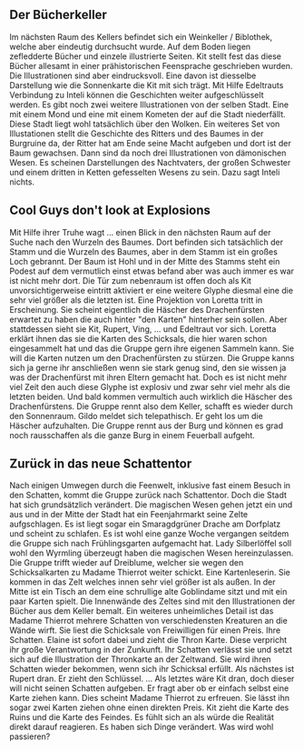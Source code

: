 ## Der Bücherkeller

Im nächsten Raum des Kellers befindet sich ein Weinkeller / Biblothek, welche aber eindeutig durchsucht wurde. Auf dem Boden liegen zefledderte Bücher und einzele illustrierte Seiten. Kit stellt fest das diese Bücher allesamt in einer prähistorischen Feensprache geschrieben wurden. Die Illustrationen sind aber eindrucksvoll. Eine davon ist diesselbe Darstellung wie die Sonnenkarte die Kit mit sich trägt. Mit Hilfe Edeltrauts Verbindung zu Inteli können die Geschichten weiter aufgeschlüsselt werden. Es gibt noch zwei weitere Illustrationen von der selben Stadt. Eine mit einem Mond und eine mit einem Kometen der auf die Stadt niederfällt. Diese Stadt liegt wohl tatsächlich über den Wolken. Ein weiteres Set von Illustationen stellt die Geschichte des Ritters und des Baumes in der Burgruine da, der Ritter hat am Ende seine Macht aufgeben und dort ist der Baum gewachsen. Dann sind da noch drei Illustrationen von dämonischen Wesen. Es scheinen Darstellungen des Nachtvaters, der großen Schwester und einem dritten in Ketten gefesselten Wesens zu sein. Dazu sagt Inteli nichts. 

## Cool Guys don't look at Explosions

Mit Hilfe ihrer Truhe wagt ... einen Blick in den nächsten Raum auf der Suche nach den Wurzeln des Baumes. Dort befinden sich tatsächlich der Stamm und die Wurzeln des Baumes, aber in dem Stamm ist ein großes Loch gebrannt. Der Baum ist Hohl und in der Mitte des Stamms steht ein Podest auf dem vermutlich einst etwas befand aber was auch immer es war ist nicht mehr dort. Die Tür zum nebenraum ist offen doch als Kit unvorsichtigerweise eintritt aktiviert er eine weitere Glyphe diesmal eine die sehr viel größer als die letzten ist. Eine Projektion von Loretta tritt in Erscheinung. Sie scheint eigentlich die Häscher des Drachenfürsten erwartet zu haben die auch hinter "den Karten" hinterher sein sollen. Aber stattdessen sieht sie Kit, Rupert, Ving, ... und Edeltraut vor sich. Loretta erklärt ihnen das sie die Karten des Schicksals, die hier waren schon eingesammelt hat und das die Gruppe gern ihre eigenen Sammeln kann. Sie will die Karten nutzen um den Drachenfürsten zu stürzen. Die Gruppe kanns sich ja gerne ihr anschließen wenn sie stark genug sind, den sie wissen ja was der Drachenfürst mit ihren Eltern gemacht hat. Doch es ist nicht mehr viel Zeit den auch diese Glyphe ist explosiv und zwar sehr viel mehr als die letzten beiden. Und bald kommen vermultich auch wirklich die Häscher des Drachenfürstens. Die Gruppe rennt also dem Keller, schafft es wieder durch den Sonnenraum. Gildo meldet sich telepathisch. Er geht los um die Häscher aufzuhalten. Die Gruppe rennt aus der Burg und können es grad noch rausschaffen als die ganze Burg in einem Feuerball aufgeht.

## Zurück in das neue Schattentor

Nach einigen Umwegen durch die Feenwelt, inklusive fast einem Besuch in den Schatten, kommt die Gruppe zurück nach Schattentor. Doch die Stadt hat sich grundsätzlich verändert. Die magischen Wesen gehen jetzt ein und aus und in der Mitte der Stadt hat ein Feenjahrmarkt seine Zelte aufgschlagen. Es ist liegt sogar ein Smaragdgrüner Drache am Dorfplatz und scheint zu schlafen. Es ist wohl eine ganze Woche vergangen seitdem die Gruppe sich nach Frühlingsgarten aufgemacht hat. Lady Silberlöffel soll wohl den Wyrmling überzeugt haben die magischen Wesen hereinzulassen. Die Gruppe trifft wieder auf Dreiblume, welcher sie wegen den Schicksalkarten zu Madame Thierrot weiter schickt. Eine Kartenleserin. Sie kommen in das Zelt welches innen sehr viel größer ist als außen. In der Mitte ist ein Tisch an dem eine schrullige alte Goblindame sitzt und mit ein paar Karten spielt. Die Innenwände des Zeltes sind mit den Illustrationen der Bücher aus dem Keller bemalt. Ein weiteres unheimliches Detail ist das Madame Thierrot mehrere Schatten von verschiedensten Kreaturen an die Wände wirft. Sie liest die Schicksale von Freiwilligen für einen Preis. Ihre Schatten. Elaine ist sofort dabei und zieht die Thron Karte. Diese verpricht ihr große Verantwortung in der Zunkunft. Ihr Schatten verlässt sie und setzt sich auf die Illustration der Thronkarte an der Zeltwand. Sie wird ihren Schatten wieder bekommen, wenn sich ihr Schicksal erfüllt. Als nächstes ist Rupert dran. Er zieht den Schlüssel. ... Als letztes wäre Kit dran, doch dieser will nicht seinen Schatten aufgeben. Er fragt aber ob er einfach selbst eine Karte ziehen kann. Dies scheint Madame Thierrot zu erfreuen. Sie lässt ihn sogar zwei Karten ziehen ohne einen direkten Preis. Kit zieht die Karte des Ruins und die Karte des Feindes. Es fühlt sich an als würde die Realität direkt darauf reagieren. Es haben sich Dinge verändert. Was wird wohl passieren? 

